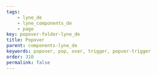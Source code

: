 ```yaml
---
tags: 
    - lyne_de
    - lyne_components_de
    - page
key: popover-folder-lyne_de
title: Popover
parent: components-lyne_de
keywords: popover, pop, over, trigger, popver-trigger
order: 310
permalink: false
---
```

